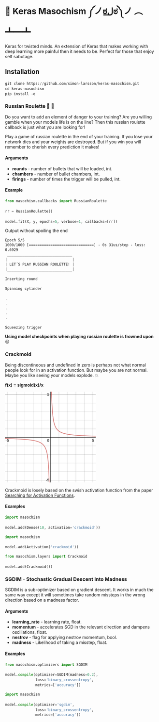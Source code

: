 # :imp: Keras Masochism ༼ノಠل͟ಠ༽ノ ︵ ┻━┻
Keras for twisted minds. An extension of Keras that makes working with deep learning more painful then it needs to be. Perfect for those that enjoy self sabotage.

## Installation

```python
git clone https://github.com/simon-larsson/keras-masochism.git
cd keras-masochism
pip install -e 
```

### Russian Roulette :gun: :game_die: 
Do you want to add an element of danger to your training? Are you willing gamble when your models life is on the line? Then this russian roulette callback is just what you are looking for!

Play a game of russian roulette in the end of your training. If you lose your network dies and your weights are destroyed. But if you win you will remember to cherish every prediction it makes!

#### Arguments

- **rounds** - number of bullets that will be loaded, int.
- **chambers** - number of bullet chambers, int.
- **firings** - number of times the trigger will be pulled, int.

#### Example
```python
from masochism.callbacks import RussianRoulette

rr = RussianRoulette()

model.fit(X, y, epochs=5, verbose=1, callbacks=[rr])
```

Output without spoiling the end
```
Epoch 5/5
1000/1000 [==============================] - 0s 31us/step - loss: 0.6929
 ______________________________
|                              |
| LET´S PLAY RUSSIAN ROULETTE! |
|______________________________|

Inserting round

Spinning cylinder

.
.
.
.
.

Squeezing trigger
```

**Using model checkpoints when playing russian roulette is frowned upon** :unamused:

### Crackmoid
Being discontineous and undefined in zero is perhaps not what normal people look for in an activation function. But maybe you are not normal. Maybe you like seeing your models explode. :boom:

**f(x) = sigmoid(x)/x**

[![crackmoid](https://raw.githubusercontent.com/simon-larsson/keras-masochism/master/crackmoid.png)](https://raw.githubusercontent.com/simon-larsson/keras-masochism/master/crackmoid.png)



Crackmoid is losely based on the swish activation function from the paper [Searching for Activation Functions](https://arxiv.org/abs/1710.05941).

#### Examples
```python
import masochism

model.add(Dense(10, activation='crackmoid'))
```

```python
import masochism

model.add(Activation('crackmoid'))
```

```python
from masochism.layers import Crackmoid

model.add(Crackmoid())
```

### SGDIM - Stochastic Gradual Descent Into Madness
SGDIM is a sub-optimizer based on gradient descent. It works in much the same way except it will sometimes take random missteps in the wrong direction based on a madness factor.  

#### Arguments

- **learning_rate** - learning rate, float.
- **momentum** - accelerates SGD in the relevant direction and dampens oscillations, float.
- **nestrov** - flag for applying nestrov momentum, bool.
- **madness** - Likelihood of taking a misstep, float.


#### Examples
```python
from masochism.optimizers import SGDIM

model.compile(optimizer=SGDIM(madness=0.2),
              loss='binary_crossentropy',
              metrics=['accuracy'])
```

```python
import masochism

model.compile(optimizer='sgdim',
              loss='binary_crossentropy',
              metrics=['accuracy'])
```
